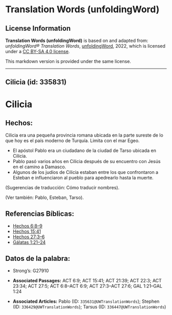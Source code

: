 # Translation Words (unfoldingWord)

## License Information

**Translation Words (unfoldingWord)** is based on and adapted from: _unfoldingWord® Translation Words_, [unfoldingWord](https://unfoldingword.org/utw), 2022, which is licensed under a [CC BY-SA 4.0 license](https://creativecommons.org/licenses/by-sa/4.0/legalcode.en).

This markdown version is provided under the same license.



--------------------------------

## Cilicia (id: 335831)

Cilicia
=======

Hechos:
-------

Cilicia era una pequeña provincia romana ubicada en la parte sureste de lo que hoy es el país moderno de Turquía. Limita con el mar Egeo.

* El apóstol Pablo era un ciudadano de la ciudad de Tarso ubicada en Cilicia.
* Pablo pasó varios años en Cilicia después de su encuentro con Jesús en el camino a Damasco.
* Algunos de los judíos de Cilicia estaban entre los que confrontaron a Esteban e influenciaron al pueblo para apedrearlo hasta la muerte.

(Sugerencias de traducción: Cómo traducir nombres).

(Ver también: Pablo, Esteban, Tarso).

Referencias Bíblicas:
---------------------

* [Hechos 6:8–9](https://ref.ly/Acts6:8-Acts6:9)
* [Hechos 15:41](https://ref.ly/Acts15:41)
* [Hechos 27:3–6](https://ref.ly/Acts27:3-Acts27:6)
* [Gálatas 1:21–24](https://ref.ly/Gal1:21-Gal1:24)

Datos de la palabra:
--------------------

* Strong’s: G27910

* **Associated Passages:** ACT 6:9; ACT 15:41; ACT 21:39; ACT 22:3; ACT 23:34; ACT 27:5; ACT 6:8–ACT 6:9; ACT 27:3–ACT 27:6; GAL 1:21–GAL 1:24
* **Associated Articles:** Pablo (ID: `335631@UWTranslationWords`); Stephen (ID: `336429@UWTranslationWords`); Tarsus (ID: `336447@UWTranslationWords`)

